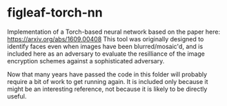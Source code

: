 # figleaf-torch-nn

Implementation of a Torch-based neural network based on the paper here:
https://arxiv.org/abs/1609.00408 This tool was originally designed to identify
faces even when images have been blurred/mosaic'd, and is included here as an
adversary to evaluate the resilliance of the image encryption schemes against a
sophisticated adversary.

Now that many years have passed the code in this folder will probably require a
bit of work to get running again. It is included only because it might be an
interesting reference, not because it is likely to be directly useful.
